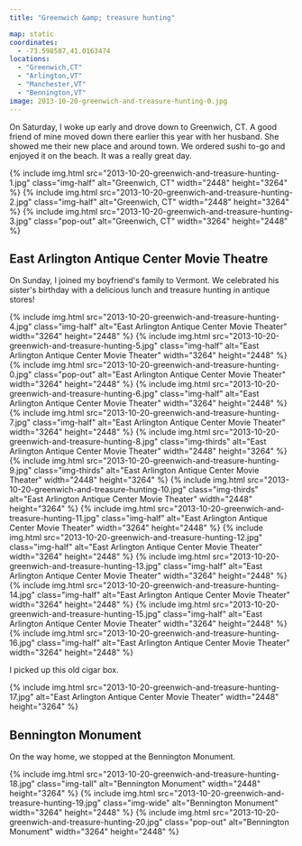 ```yaml
---
title: "Greenwich &amp; treasure hunting"

map: static
coordinates:
  - -73.598587,41.0163474
locations:
  - "Greenwich,CT"
  - "Arlington,VT"
  - "Manchester,VT"
  - "Bennington,VT"
image: 2013-10-20-greenwich-and-treasure-hunting-0.jpg
---
```


On Saturday, I woke up early and drove down to Greenwich, CT. A good friend of mine moved down there earlier this year with her husband. She showed me their new place and around town. We ordered sushi to-go and enjoyed it on the beach. It was a really great day.

<div class="photos">

{% include img.html src="2013-10-20-greenwich-and-treasure-hunting-1.jpg" class="img-half" alt="Greenwich, CT" width="2448" height="3264" %}
{% include img.html src="2013-10-20-greenwich-and-treasure-hunting-2.jpg" class="img-half" alt="Greenwich, CT" width="2448" height="3264" %}
{% include img.html src="2013-10-20-greenwich-and-treasure-hunting-3.jpg" class="pop-out" alt="Greenwich, CT" width="3264" height="2448" %}

</div>

## East Arlington Antique Center Movie Theatre

On Sunday, I joined my boyfriend's family to Vermont. We celebrated his sister's birthday with a delicious lunch and treasure hunting in antique stores!

<div class="photos">

{% include img.html src="2013-10-20-greenwich-and-treasure-hunting-4.jpg" class="img-half" alt="East Arlington Antique Center Movie Theater" width="3264" height="2448" %}
{% include img.html src="2013-10-20-greenwich-and-treasure-hunting-5.jpg" class="img-half" alt="East Arlington Antique Center Movie Theater" width="3264" height="2448" %}
{% include img.html src="2013-10-20-greenwich-and-treasure-hunting-0.jpg" class="pop-out" alt="East Arlington Antique Center Movie Theater" width="3264" height="2448" %}
{% include img.html src="2013-10-20-greenwich-and-treasure-hunting-6.jpg" class="img-half" alt="East Arlington Antique Center Movie Theater" width="3264" height="2448" %}
{% include img.html src="2013-10-20-greenwich-and-treasure-hunting-7.jpg" class="img-half" alt="East Arlington Antique Center Movie Theater" width="3264" height="2448" %}
{% include img.html src="2013-10-20-greenwich-and-treasure-hunting-8.jpg" class="img-thirds" alt="East Arlington Antique Center Movie Theater" width="2448" height="3264" %}
{% include img.html src="2013-10-20-greenwich-and-treasure-hunting-9.jpg" class="img-thirds" alt="East Arlington Antique Center Movie Theater" width="2448" height="3264" %}
{% include img.html src="2013-10-20-greenwich-and-treasure-hunting-10.jpg" class="img-thirds" alt="East Arlington Antique Center Movie Theater" width="2448" height="3264" %}
{% include img.html src="2013-10-20-greenwich-and-treasure-hunting-11.jpg" class="img-half" alt="East Arlington Antique Center Movie Theater" width="3264" height="2448" %}
{% include img.html src="2013-10-20-greenwich-and-treasure-hunting-12.jpg" class="img-half" alt="East Arlington Antique Center Movie Theater" width="3264" height="2448" %}
{% include img.html src="2013-10-20-greenwich-and-treasure-hunting-13.jpg" class="img-half" alt="East Arlington Antique Center Movie Theater" width="3264" height="2448" %}
{% include img.html src="2013-10-20-greenwich-and-treasure-hunting-14.jpg" class="img-half" alt="East Arlington Antique Center Movie Theater" width="3264" height="2448" %}
{% include img.html src="2013-10-20-greenwich-and-treasure-hunting-15.jpg" class="img-half" alt="East Arlington Antique Center Movie Theater" width="3264" height="2448" %}
{% include img.html src="2013-10-20-greenwich-and-treasure-hunting-16.jpg" class="img-half" alt="East Arlington Antique Center Movie Theater" width="3264" height="2448" %}

</div>

I picked up this old cigar box.

<div class="photos">

{% include img.html src="2013-10-20-greenwich-and-treasure-hunting-17.jpg" alt="East Arlington Antique Center Movie Theater" width="2448" height="3264" %}

</div>

## Bennington Monument

On the way home, we stopped at the Bennington Monument.

<div class="photos">

{% include img.html src="2013-10-20-greenwich-and-treasure-hunting-18.jpg" class="img-tall" alt="Bennington Monument" width="2448" height="3264" %}
{% include img.html src="2013-10-20-greenwich-and-treasure-hunting-19.jpg" class="img-wide" alt="Bennington Monument" width="3264" height="2448" %}
{% include img.html src="2013-10-20-greenwich-and-treasure-hunting-20.jpg" class="pop-out" alt="Bennington Monument" width="3264" height="2448" %}

</div>
